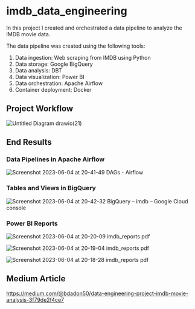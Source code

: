 # imdb_data_engineering

In this project I created and orchestrated a data pipeline to analyze the IMDB movie data. 

The data pipeline was created using the following tools:

1. Data ingestion: Web scraping from IMDB using Python
2. Data storage: Google BigQuery
3. Data analysis: DBT
4. Data visualization: Power BI
5. Data orchestration: Apache Airflow
6. Container deployment: Docker

## Project Workflow
![Untitled Diagram drawio(21)](https://github.com/bardadon/imdb_data_engineering/assets/65648983/6a618914-f0a6-4592-9d41-d723b7a6a210)


## End Results

### Data Pipelines in Apache Airflow
![Screenshot 2023-06-04 at 20-41-49 DAGs - Airflow](https://github.com/bardadon/imdb_data_engineering/assets/65648983/8f68090b-ae67-427a-90b4-30e2f531161e)


### Tables and Views in BigQuery
![Screenshot 2023-06-04 at 20-42-32 BigQuery – imdb – Google Cloud console](https://github.com/bardadon/imdb_data_engineering/assets/65648983/cbaabf69-187d-4f24-abc5-044eb7b719e0)

### Power BI Reports

![Screenshot 2023-06-04 at 20-20-09 imdb_reports pdf](https://github.com/bardadon/imdb_data_engineering/assets/65648983/256bcc68-b84e-45f6-af7c-44e63b576925)

![Screenshot 2023-06-04 at 20-19-04 imdb_reports pdf](https://github.com/bardadon/imdb_data_engineering/assets/65648983/0c60123c-a0c0-4520-875a-4fe441d7e2b3)

![Screenshot 2023-06-04 at 20-18-28 imdb_reports pdf](https://github.com/bardadon/imdb_data_engineering/assets/65648983/f69d4a70-058d-4262-b74d-3856921f868a)

## Medium Article
https://medium.com/@bdadon50/data-engineering-project-imdb-movie-analysis-3f79de2f4ce7
